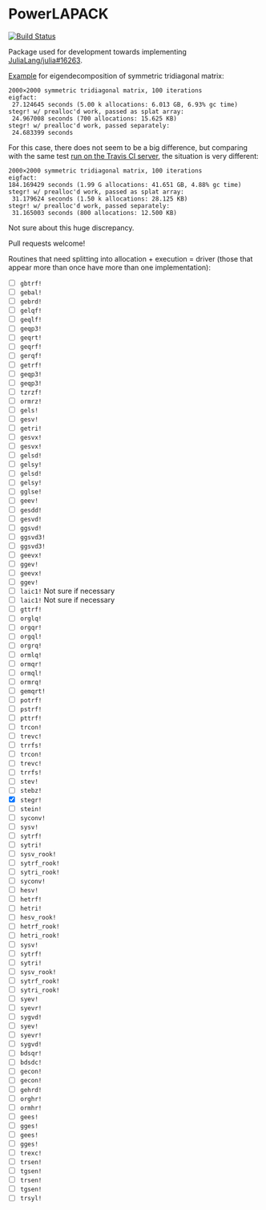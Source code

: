 # PowerLAPACK

[![Build Status](https://travis-ci.org/jagot/PowerLAPACK.jl.svg?branch=master)](https://travis-ci.org/jagot/PowerLAPACK.jl)

Package used for development towards implementing [JuliaLang/julia#16263](https://github.com/JuliaLang/julia/issues/16263).

[Example](/test/test_stegr.jl) for eigendecomposition of symmetric tridiagonal matrix:
```
2000×2000 symmetric tridiagonal matrix, 100 iterations
eigfact:
 27.124645 seconds (5.00 k allocations: 6.013 GB, 6.93% gc time)
stegr! w/ prealloc'd work, passed as splat array:
 24.967008 seconds (700 allocations: 15.625 KB)
stegr! w/ prealloc'd work, passed separately:
 24.683399 seconds
```
For this case, there does not seem to be a big difference, but comparing with the same test [run on the Travis CI server](https://travis-ci.org/jagot/PowerLAPACK.jl/jobs/128833162), the situation is very different:
```
2000×2000 symmetric tridiagonal matrix, 100 iterations
eigfact:
184.169429 seconds (1.99 G allocations: 41.651 GB, 4.88% gc time)
stegr! w/ prealloc'd work, passed as splat array:
 31.179624 seconds (1.50 k allocations: 28.125 KB)
stegr! w/ prealloc'd work, passed separately:
 31.165003 seconds (800 allocations: 12.500 KB)
```
Not sure about this huge discrepancy.

Pull requests welcome!

Routines that need splitting into allocation + execution = driver (those that appear more than once have more than one implementation):

- [ ] `gbtrf!`
- [ ] `gebal!`
- [ ] `gebrd!`
- [ ] `gelqf!`
- [ ] `geqlf!`
- [ ] `geqp3!`
- [ ] `geqrt!`
- [ ] `geqrf!`
- [ ] `gerqf!`
- [ ] `getrf!`
- [ ] `geqp3!`
- [ ] `geqp3!`
- [ ] `tzrzf!`
- [ ] `ormrz!`
- [ ] `gels!`
- [ ] `gesv!`
- [ ] `getri!`
- [ ] `gesvx!`
- [ ] `gesvx!`
- [ ] `gelsd!`
- [ ] `gelsy!`
- [ ] `gelsd!`
- [ ] `gelsy!`
- [ ] `gglse!`
- [ ] `geev!`
- [ ] `gesdd!`
- [ ] `gesvd!`
- [ ] `ggsvd!`
- [ ] `ggsvd3!`
- [ ] `ggsvd3!`
- [ ] `geevx!`
- [ ] `ggev!`
- [ ] `geevx!`
- [ ] `ggev!`
- [ ] `laic1!` Not sure if necessary
- [ ] `laic1!` Not sure if necessary
- [ ] `gttrf!`
- [ ] `orglq!`
- [ ] `orgqr!`
- [ ] `orgql!`
- [ ] `orgrq!`
- [ ] `ormlq!`
- [ ] `ormqr!`
- [ ] `ormql!`
- [ ] `ormrq!`
- [ ] `gemqrt!`
- [ ] `potrf!`
- [ ] `pstrf!`
- [ ] `pttrf!`
- [ ] `trcon!`
- [ ] `trevc!`
- [ ] `trrfs!`
- [ ] `trcon!`
- [ ] `trevc!`
- [ ] `trrfs!`
- [ ] `stev!`
- [ ] `stebz!`
- [x] `stegr!`
- [ ] `stein!`
- [ ] `syconv!`
- [ ] `sysv!`
- [ ] `sytrf!`
- [ ] `sytri!`
- [ ] `sysv_rook!`
- [ ] `sytrf_rook!`
- [ ] `sytri_rook!`
- [ ] `syconv!`
- [ ] `hesv!`
- [ ] `hetrf!`
- [ ] `hetri!`
- [ ] `hesv_rook!`
- [ ] `hetrf_rook!`
- [ ] `hetri_rook!`
- [ ] `sysv!`
- [ ] `sytrf!`
- [ ] `sytri!`
- [ ] `sysv_rook!`
- [ ] `sytrf_rook!`
- [ ] `sytri_rook!`
- [ ] `syev!`
- [ ] `syevr!`
- [ ] `sygvd!`
- [ ] `syev!`
- [ ] `syevr!`
- [ ] `sygvd!`
- [ ] `bdsqr!`
- [ ] `bdsdc!`
- [ ] `gecon!`
- [ ] `gecon!`
- [ ] `gehrd!`
- [ ] `orghr!`
- [ ] `ormhr!`
- [ ] `gees!`
- [ ] `gges!`
- [ ] `gees!`
- [ ] `gges!`
- [ ] `trexc!`
- [ ] `trsen!`
- [ ] `tgsen!`
- [ ] `trsen!`
- [ ] `tgsen!`
- [ ] `trsyl!`
